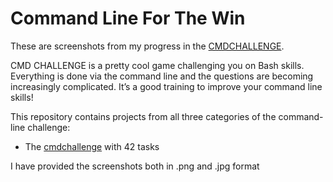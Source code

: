 # Command Line For The Win

These are screenshots from my progress in the [CMDCHALLENGE](https://cmdchallenge.com/). 

CMD CHALLENGE is a pretty cool game challenging you on Bash skills. Everything is done via the command line and the questions are becoming increasingly complicated. It’s a good training to improve your command line skills!

This repository contains projects from all three categories of the command-line challenge:
- The [cmdchallenge](https://cmdchallenge.com/) with 42 tasks

I have provided the screenshots both in .png and .jpg format
